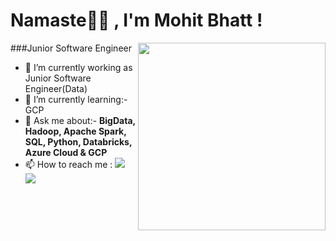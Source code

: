 # Namaste🙏🏻 , I'm Mohit Bhatt [ ](https://i.pinimg.com/originals/bb/82/21/bb82217d6c6a89cad939f8c8567f6171.gif)!
<img align='right' src="https://media.giphy.com/media/M9gbBd9nbDrOTu1Mqx/giphy.gif" width="300">
###Junior Software Engineer

- 🔭 I’m currently working as Junior Software Engineer(Data)
- 🌱 I’m currently learning:- GCP
- 💬 Ask me about:- **BigData, Hadoop, Apache Spark, SQL, Python, Databricks, Azure Cloud & GCP** 
- 📫 How to reach me :
<a href="https://mail.google.com/mail/u/0/?view=cm&fs=1&to=mbhatt3004@gmail.com.com&su=SUBJECT&body=BODY&tf=1" target="blank"><img src="https://img.shields.io/badge/Gmail-D14836?style=for-the-badge&logo=gmail&logoColor=white" target="_blank"></a> 
<a href="https://www.linkedin.com/in/mohit-bhatt-169a74264/" target="_blank"><img src="https://img.shields.io/badge/-LinkedIn-%230077B5?style=for-the-badge&logo=linkedin&logoColor=white" target="_blank"></a>
